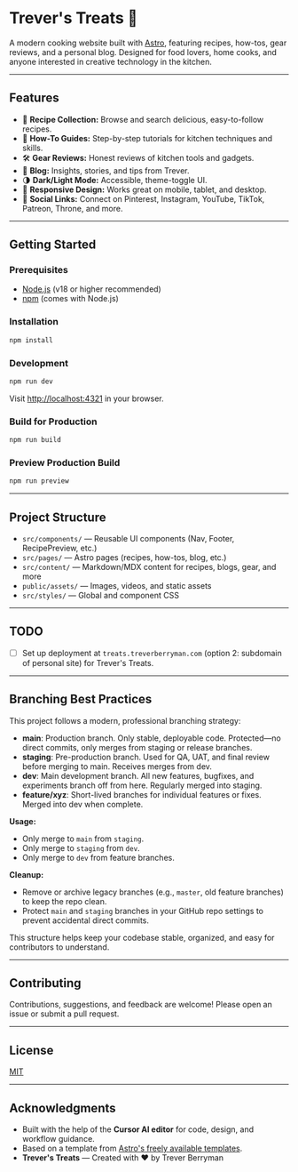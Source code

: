 # Trever's Treats 🍳

A modern cooking website built with [Astro](https://astro.build/), featuring recipes, how-tos, gear reviews, and a personal blog. Designed for food lovers, home cooks, and anyone interested in creative technology in the kitchen.

---

## Features

- 🥘 **Recipe Collection:** Browse and search delicious, easy-to-follow recipes.
- 🎥 **How-To Guides:** Step-by-step tutorials for kitchen techniques and skills.
- 🛠️ **Gear Reviews:** Honest reviews of kitchen tools and gadgets.
- 📝 **Blog:** Insights, stories, and tips from Trever.
- 🌗 **Dark/Light Mode:** Accessible, theme-toggle UI.
- 📱 **Responsive Design:** Works great on mobile, tablet, and desktop.
- 🔗 **Social Links:** Connect on Pinterest, Instagram, YouTube, TikTok, Patreon, Throne, and more.

---

## Getting Started

### Prerequisites
- [Node.js](https://nodejs.org/) (v18 or higher recommended)
- [npm](https://www.npmjs.com/) (comes with Node.js)

### Installation
```bash
npm install
```

### Development
```bash
npm run dev
```
Visit [http://localhost:4321](http://localhost:4321) in your browser.

### Build for Production
```bash
npm run build
```

### Preview Production Build
```bash
npm run preview
```

---

## Project Structure

- `src/components/` — Reusable UI components (Nav, Footer, RecipePreview, etc.)
- `src/pages/` — Astro pages (recipes, how-tos, blog, etc.)
- `src/content/` — Markdown/MDX content for recipes, blogs, gear, and more
- `public/assets/` — Images, videos, and static assets
- `src/styles/` — Global and component CSS

---

## TODO

- [ ] Set up deployment at `treats.treverberryman.com` (option 2: subdomain of personal site) for Trever's Treats.

---

## Branching Best Practices

This project follows a modern, professional branching strategy:

- **main**: Production branch. Only stable, deployable code. Protected—no direct commits, only merges from staging or release branches.
- **staging**: Pre-production branch. Used for QA, UAT, and final review before merging to main. Receives merges from dev.
- **dev**: Main development branch. All new features, bugfixes, and experiments branch off from here. Regularly merged into staging.
- **feature/xyz**: Short-lived branches for individual features or fixes. Merged into dev when complete.

**Usage:**
- Only merge to `main` from `staging`.
- Only merge to `staging` from `dev`.
- Only merge to `dev` from feature branches.

**Cleanup:**
- Remove or archive legacy branches (e.g., `master`, old feature branches) to keep the repo clean.
- Protect `main` and `staging` branches in your GitHub repo settings to prevent accidental direct commits.

This structure helps keep your codebase stable, organized, and easy for contributors to understand.

---

## Contributing

Contributions, suggestions, and feedback are welcome! Please open an issue or submit a pull request.

---

## License

[MIT](LICENSE)

---

## Acknowledgments

- Built with the help of the **Cursor AI editor** for code, design, and workflow guidance.
- Based on a template from [Astro's freely available templates](https://astro.build/themes/).
- **Trever's Treats** — Created with ❤️ by Trever Berryman
